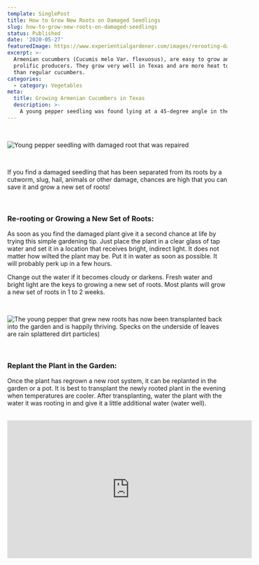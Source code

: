 ```yaml
---
template: SinglePost
title: How to Grow New Roots on Damaged Seedlings   
slug: how-to-grow-new-roots-on-damaged-seedlings
status: Published
date: '2020-05-27'
featuredImage: https://www.experientialgardener.com/images/rerooting-damaged-plants-blog.jpg
excerpt: >-
  Armenian cucumbers (Cucumis melo Var. flexuosus), are easy to grow and very
  prolific producers. They grow very well in Texas and are more heat tolerant
  than regular cucumbers. 
categories:
  - category: Vegetables
meta:
  title: Growing Armenian Cucumbers in Texas
  description: >-
    A young pepper seedling was found lying at a 45-degree angle in the soil. Upon closer examination, the plant stem had been eaten apart from the roots by a cutworm. Cutworms are usually still hiding in the top ½” of soil. Remove the cutworm if you find one. 2nd photo:  The pepper has grown a new set of roots and can be transplanted back into the garden.)
---
```


<br>

![Young pepper seedling with damaged root that was repaired](/images/rerooting-damaged-plants-blog.jpg "A young pepper seedling was found lying at a 45-degree angle in the soil. Upon closer examination, the plant stem had been eaten apart from the roots by a cutworm. Cutworms are usually still hiding in the top ½” of soil. Remove the cutworm if you find one. 2nd photo:  The pepper has grown a new set of roots and can be transplanted back into the garden")

<br>

If you find a damaged seedling that has been separated from its roots by a cutworm, slug, hail, animals or other damage, chances are high that you can save it and grow a new set of roots! 

<br>

### Re-rooting or Growing a New Set of Roots: 

As soon as you find the damaged plant give it a second chance at life by trying this simple gardening tip. Just place the plant in a clear glass of tap water and set it in a location that receives bright, indirect light. It does not matter how wilted the plant may be. Put it in water as soon as possible. It will probably perk up in a few hours. 

Change out the water if it becomes cloudy or darkens. Fresh water and bright light are the keys to growing a new set of roots. Most plants will grow a new set of roots in 1 to 2 weeks.  

<br>


![The young pepper that grew new roots has now been transplanted back into the garden and is happily thriving. Specks on the underside of leaves are rain splattered dirt particles)](/images/happy-rerooted-pepper-plant.jpg "The young pepper that grew new roots has now been transplanted back into the garden and is happily thriving. Specks on the underside of leaves are rain splattered dirt particles")

<br>

### Replant the Plant in the Garden: 

Once the plant has regrown a new root system, it can be replanted in the garden or a pot. It is best to transplant the newly rooted plant in the evening when temperatures are cooler. After transplanting, water the plant with the water it was rooting in and give it a little additional water (water well).

<br>

<iframe width="560" height="315" src="https://www.youtube.com/embed/6YaZfoSZpBk" frameborder="0" allow="accelerometer; autoplay; encrypted-media; gyroscope; picture-in-picture" allowfullscreen></iframe>


